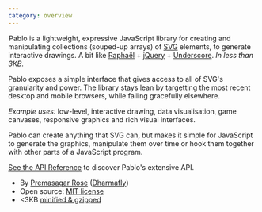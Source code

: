 ```yaml
---
category: overview
---
```


&#8202;<span class="project-name">Pablo</span>  is a lightweight, expressive JavaScript library for creating and manipulating collections (souped-up arrays) of [SVG][svg] elements, to generate interactive drawings. A bit like [Raphaël][raphael] + [jQuery][jquery] + [Underscore][_]. _In less than 3KB._

Pablo exposes a simple interface that gives access to all of SVG's granularity and power. The library stays lean by targetting the most recent desktop and mobile browsers, while failing gracefully elsewhere.

_Example uses:_ low-level, interactive drawing, data visualisation, game canvases, responsive graphics and rich visual interfaces.

Pablo can create anything that SVG can, but makes it simple for JavaScript to generate the graphics, manipulate them over time or hook them together with other parts of a JavaScript program.

[See the API Reference][reference] to discover Pablo's extensive API.

* By [Premasagar Rose][prem] ([Dharmafly][df])
* Open source: [MIT license][mit]
* &lt;3KB [minified & gzipped][pablo-min]


[prem]: http://premasagar.com
[df]: http://dharmafly.com
[mit]: http://opensource.org/licenses/mit-license.php
[svg]: https://developer.mozilla.org/en/SVG
[pablo-min]: https://github.com/downloads/dharmafly/pablo/pablo.min.js
[raphael]: http://raphaeljs.com
[jquery]: http://jquery.com
[_]: http://documentcloud.github.com/underscore/
[reference]: http://pablojs.com/reference/